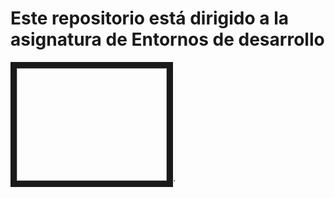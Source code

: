 # Este repositorio está dirigido a la asignatura de Entornos de desarrollo


<img src=" " width="240" height="180" border="10" /></a>`
